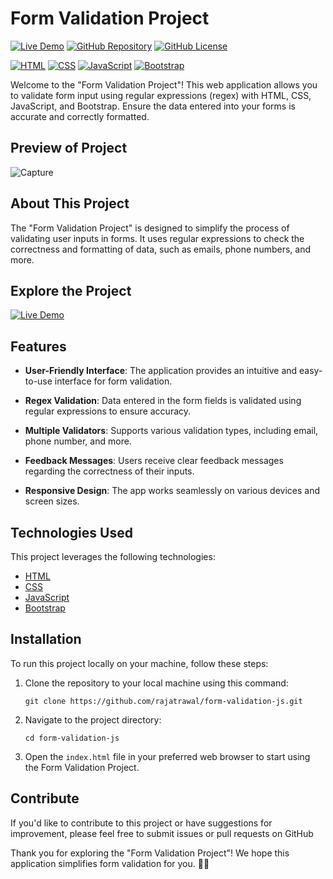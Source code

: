 # Form Validation Project

[![Live Demo](https://img.shields.io/badge/Live%20Demo-View%20Website-brightgreen)](https://rajatrawal.github.io/form-validation-js/)
[![GitHub Repository](https://img.shields.io/badge/GitHub%20Repo-Form%20Validation%20Project-green)](https://github.com/rajatrawal/form-validation-js)
[![GitHub License](https://img.shields.io/badge/license-MIT-blue.svg)](LICENSE)

[![HTML](https://img.shields.io/badge/HTML-5-red)](https://developer.mozilla.org/en-US/docs/Web/HTML)
[![CSS](https://img.shields.io/badge/CSS-3-blue)](https://developer.mozilla.org/en-US/docs/Web/CSS)
[![JavaScript](https://img.shields.io/badge/JavaScript-ES6-yellow)](https://developer.mozilla.org/en-US/docs/Web/JavaScript)
[![Bootstrap](https://img.shields.io/badge/Bootstrap-4-purple)](https://getbootstrap.com/)

Welcome to the "Form Validation Project"! This web application allows you to validate form input using regular expressions (regex) with HTML, CSS, JavaScript, and Bootstrap. Ensure the data entered into your forms is accurate and correctly formatted.

## Preview of Project
![Capture](https://github.com/rajatrawal/form-validation-js/assets/72153827/6a64c851-369a-4c30-9f3c-f5bd9c9be8b8)

## About This Project

The "Form Validation Project" is designed to simplify the process of validating user inputs in forms. It uses regular expressions to check the correctness and formatting of data, such as emails, phone numbers, and more.

## Explore the Project

[![Live Demo](https://img.shields.io/badge/Live%20Demo-View%20Website-brightgreen)](https://rajatrawal.github.io/form-validation-js/)

## Features

- **User-Friendly Interface**: The application provides an intuitive and easy-to-use interface for form validation.

- **Regex Validation**: Data entered in the form fields is validated using regular expressions to ensure accuracy.

- **Multiple Validators**: Supports various validation types, including email, phone number, and more.

- **Feedback Messages**: Users receive clear feedback messages regarding the correctness of their inputs.

- **Responsive Design**: The app works seamlessly on various devices and screen sizes.

## Technologies Used

This project leverages the following technologies:

- [HTML](https://developer.mozilla.org/en-US/docs/Web/HTML)
- [CSS](https://developer.mozilla.org/en-US/docs/Web/CSS)
- [JavaScript](https://developer.mozilla.org/en-US/docs/Web/JavaScript)
- [Bootstrap](https://getbootstrap.com/)

## Installation

To run this project locally on your machine, follow these steps:

1. Clone the repository to your local machine using this command:

   ```shell
   git clone https://github.com/rajatrawal/form-validation-js.git
   ```

2. Navigate to the project directory:

   ```shell
   cd form-validation-js
   ```

3. Open the `index.html` file in your preferred web browser to start using the Form Validation Project.




## Contribute

If you'd like to contribute to this project or have suggestions for improvement, please feel free to submit issues or pull requests on GitHub

Thank you for exploring the "Form Validation Project"! We hope this application simplifies form validation for you. 📝🚀
